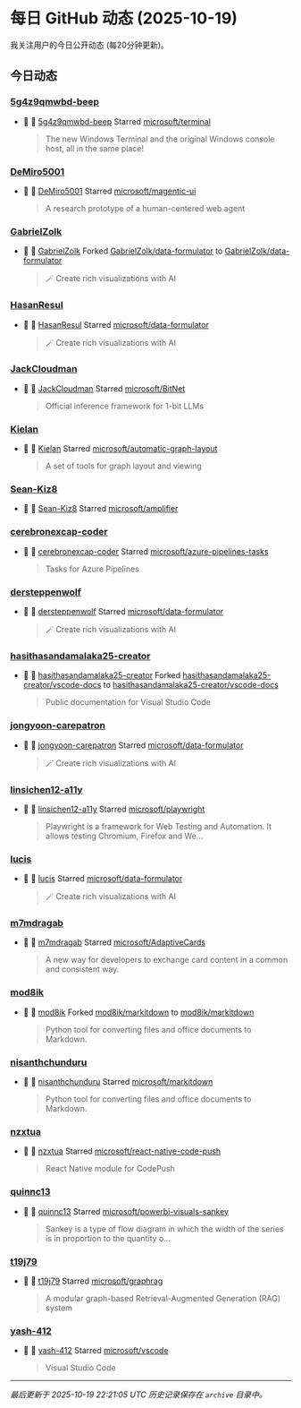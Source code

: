 # 每日 GitHub 动态 (2025-10-19)

我关注用户的今日公开动态 (每20分钟更新)。

## 今日动态

### [5g4z9qmwbd-beep](https://github.com/5g4z9qmwbd-beep)
- 🌟 👤 [5g4z9qmwbd-beep](https://github.com/5g4z9qmwbd-beep) Starred [microsoft/terminal](https://github.com/microsoft/terminal)
  > The new Windows Terminal and the original Windows console host, all in the same place!

### [DeMiro5001](https://github.com/DeMiro5001)
- 🌟 👤 [DeMiro5001](https://github.com/DeMiro5001) Starred [microsoft/magentic-ui](https://github.com/microsoft/magentic-ui)
  > A research prototype of a human-centered web agent

### [GabrielZolk](https://github.com/GabrielZolk)
- 🍴 👤 [GabrielZolk](https://github.com/GabrielZolk) Forked [GabrielZolk/data-formulator](https://github.com/GabrielZolk/data-formulator) to [GabrielZolk/data-formulator](https://github.com/GabrielZolk/data-formulator)
  > 🪄 Create rich visualizations with AI 

### [HasanResul](https://github.com/HasanResul)
- 🌟 👤 [HasanResul](https://github.com/HasanResul) Starred [microsoft/data-formulator](https://github.com/microsoft/data-formulator)
  > 🪄 Create rich visualizations with AI 

### [JackCloudman](https://github.com/JackCloudman)
- 🌟 👤 [JackCloudman](https://github.com/JackCloudman) Starred [microsoft/BitNet](https://github.com/microsoft/BitNet)
  > Official inference framework for 1-bit LLMs

### [Kielan](https://github.com/Kielan)
- 🌟 👤 [Kielan](https://github.com/Kielan) Starred [microsoft/automatic-graph-layout](https://github.com/microsoft/automatic-graph-layout)
  > A set of tools for graph layout and viewing

### [Sean-Kiz8](https://github.com/Sean-Kiz8)
- 🌟 👤 [Sean-Kiz8](https://github.com/Sean-Kiz8) Starred [microsoft/amplifier](https://github.com/microsoft/amplifier)

### [cerebronexcap-coder](https://github.com/cerebronexcap-coder)
- 🌟 👤 [cerebronexcap-coder](https://github.com/cerebronexcap-coder) Starred [microsoft/azure-pipelines-tasks](https://github.com/microsoft/azure-pipelines-tasks)
  > Tasks for Azure Pipelines

### [dersteppenwolf](https://github.com/dersteppenwolf)
- 🌟 👤 [dersteppenwolf](https://github.com/dersteppenwolf) Starred [microsoft/data-formulator](https://github.com/microsoft/data-formulator)
  > 🪄 Create rich visualizations with AI 

### [hasithasandamalaka25-creator](https://github.com/hasithasandamalaka25-creator)
- 🍴 👤 [hasithasandamalaka25-creator](https://github.com/hasithasandamalaka25-creator) Forked [hasithasandamalaka25-creator/vscode-docs](https://github.com/hasithasandamalaka25-creator/vscode-docs) to [hasithasandamalaka25-creator/vscode-docs](https://github.com/hasithasandamalaka25-creator/vscode-docs)
  > Public documentation for Visual Studio Code

### [jongyoon-carepatron](https://github.com/jongyoon-carepatron)
- 🌟 👤 [jongyoon-carepatron](https://github.com/jongyoon-carepatron) Starred [microsoft/data-formulator](https://github.com/microsoft/data-formulator)
  > 🪄 Create rich visualizations with AI 

### [linsichen12-a11y](https://github.com/linsichen12-a11y)
- 🌟 👤 [linsichen12-a11y](https://github.com/linsichen12-a11y) Starred [microsoft/playwright](https://github.com/microsoft/playwright)
  > Playwright is a framework for Web Testing and Automation. It allows testing Chromium, Firefox and We...

### [lucis](https://github.com/lucis)
- 🌟 👤 [lucis](https://github.com/lucis) Starred [microsoft/data-formulator](https://github.com/microsoft/data-formulator)
  > 🪄 Create rich visualizations with AI 

### [m7mdragab](https://github.com/m7mdragab)
- 🌟 👤 [m7mdragab](https://github.com/m7mdragab) Starred [microsoft/AdaptiveCards](https://github.com/microsoft/AdaptiveCards)
  > A new way for developers to exchange card content in a common and consistent way.

### [mod8ik](https://github.com/mod8ik)
- 🍴 👤 [mod8ik](https://github.com/mod8ik) Forked [mod8ik/markitdown](https://github.com/mod8ik/markitdown) to [mod8ik/markitdown](https://github.com/mod8ik/markitdown)
  > Python tool for converting files and office documents to Markdown.

### [nisanthchunduru](https://github.com/nisanthchunduru)
- 🌟 👤 [nisanthchunduru](https://github.com/nisanthchunduru) Starred [microsoft/markitdown](https://github.com/microsoft/markitdown)
  > Python tool for converting files and office documents to Markdown.

### [nzxtua](https://github.com/nzxtua)
- 🌟 👤 [nzxtua](https://github.com/nzxtua) Starred [microsoft/react-native-code-push](https://github.com/microsoft/react-native-code-push)
  > React Native module for CodePush

### [quinnc13](https://github.com/quinnc13)
- 🌟 👤 [quinnc13](https://github.com/quinnc13) Starred [microsoft/powerbi-visuals-sankey](https://github.com/microsoft/powerbi-visuals-sankey)
  > Sankey is a type of flow diagram in which the width of the series is in proportion to the quantity o...

### [t19j79](https://github.com/t19j79)
- 🌟 👤 [t19j79](https://github.com/t19j79) Starred [microsoft/graphrag](https://github.com/microsoft/graphrag)
  > A modular graph-based Retrieval-Augmented Generation (RAG) system

### [yash-412](https://github.com/yash-412)
- 🌟 👤 [yash-412](https://github.com/yash-412) Starred [microsoft/vscode](https://github.com/microsoft/vscode)
  > Visual Studio Code


---
*最后更新于 2025-10-19 22:21:05 UTC*
*历史记录保存在 `archive` 目录中。*
